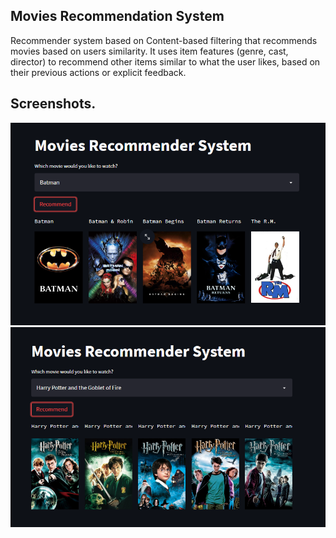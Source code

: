 
## Movies Recommendation System

Recommender system based on Content-based filtering that recommends movies based on users similarity.
It uses item features (genre, cast, director) to recommend other items similar to what the user likes, based on their previous actions or explicit feedback.


## Screenshots.

![App Screenshot](Capture.PNG)
![App Screenshot](Capture1.PNG)

